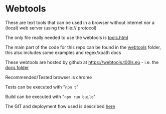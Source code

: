 # Webtools

These are text tools that can be used in a browser without internet nor a (local) web server (using the file:// protocol)

The only file really needed to use the webtools is [tools.html](docs/webtools/tools.html)

The main part of the code for this repo can be found in the [webtools](docs/webtools) folder, this also includes some examples and regex/xpath docs

These webtools are hosted by github at  <https://webtools.t00ls.eu> - i.e. the [docs folder](docs)

Recommended/Tested browser is chrome

Tests can be executed with "`npm t`"

Build can be executed with "`npm run build`"

The GIT and deployment flow used is described [here](GIT.md)
